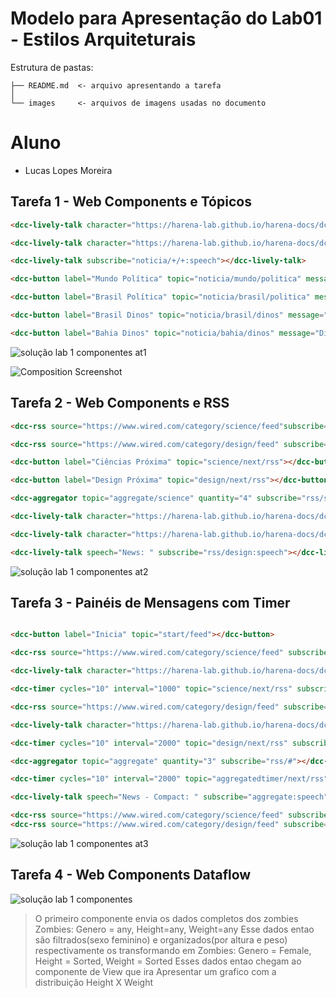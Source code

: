 # Modelo para Apresentação do Lab01 - Estilos Arquiteturais

Estrutura de pastas:

~~~
├── README.md  <- arquivo apresentando a tarefa
│
└── images     <- arquivos de imagens usadas no documento
~~~

# Aluno
* Lucas Lopes Moreira

## Tarefa 1 - Web Components e Tópicos

~~~html
<dcc-lively-talk character="https://harena-lab.github.io/harena-docs/dccs/tutorial/images/doctor.png" subscribe="noticia/+/politica:speech"></dcc-lively-talk>

<dcc-lively-talk character="https://harena-lab.github.io/harena-docs/dccs/tutorial/images/nurse.png" subscribe="+/brasil/#:speech"></dcc-lively-talk>

<dcc-lively-talk subscribe="noticia/+/+:speech"></dcc-lively-talk>

<dcc-button label="Mundo Política" topic="noticia/mundo/politica" message="Guerra Economica"></dcc-button>

<dcc-button label="Brasil Política" topic="noticia/brasil/politica" message="Eleiçoes 2022"></dcc-button>

<dcc-button label="Brasil Dinos" topic="noticia/brasil/dinos" message="Museu de Dinossauros Brasileiros"></dcc-button>

<dcc-button label="Bahia Dinos" topic="noticia/bahia/dinos" message="Dinossauro do Acaraje faz sucesso"></dcc-button>
~~~

![solução lab 1 componentes at1](https://user-images.githubusercontent.com/92058020/183501078-f6b57927-87e9-480f-a51d-b5fea4dee1e6.PNG)

![Composition Screenshot](images/dcc-composition.png)

## Tarefa 2 - Web Components e RSS

~~~html
<dcc-rss source="https://www.wired.com/category/science/feed"subscribe="science/next/rss:next" topic="rss/science"></dcc-rss>

<dcc-rss source="https://www.wired.com/category/design/feed" subscribe="design/next/rss:next" topic="rss/design"></dcc-rss>

<dcc-button label="Ciências Próxima" topic="science/next/rss"></dcc-button>

<dcc-button label="Design Próxima" topic="design/next/rss"></dcc-button>

<dcc-aggregator topic="aggregate/science" quantity="4" subscribe="rss/science"></dcc-aggregator>

<dcc-lively-talk character="https://harena-lab.github.io/harena-docs/dccs/tutorial/images/doctor.png" speech="News - Compact: " subscribe="aggregate/science:speech"></dcc-lively-talk>

<dcc-lively-talk character="https://harena-lab.github.io/harena-docs/dccs/tutorial/images/nurse.png" speech="News: " subscribe="rss/science:speech"></dcc-lively-talk>

<dcc-lively-talk speech="News: " subscribe="rss/design:speech"></dcc-lively-talk>

~~~

![solução lab 1 componentes at2](https://user-images.githubusercontent.com/92058020/183501101-5c5823ef-be60-4a0a-ad8e-0dd638ca1021.PNG)


## Tarefa 3 - Painéis de Mensagens com Timer
~~~html

<dcc-button label="Inicia" topic="start/feed"></dcc-button>

<dcc-rss source="https://www.wired.com/category/science/feed" subscribe="science/next/rss:next" topic="rss/science"></dcc-rss>

<dcc-lively-talk character="https://harena-lab.github.io/harena-docs/dccs/tutorial/images/doctor.png" speech="News: " subscribe="rss/science:speech"></dcc-lively-talk>

<dcc-timer cycles="10" interval="1000" topic="science/next/rss" subscribe="start/feed:start"></dcc-timer>

<dcc-rss source="https://www.wired.com/category/design/feed" subscribe="design/next/rss:next" topic="rss/design"></dcc-rss>

<dcc-lively-talk character="https://harena-lab.github.io/harena-docs/dccs/tutorial/images/nurse.png" speech="News: " subscribe="rss/design:speech"></dcc-lively-talk>

<dcc-timer cycles="10" interval="2000" topic="design/next/rss" subscribe="start/feed:start"></dcc-timer>

<dcc-aggregator topic="aggregate" quantity="3" subscribe="rss/#"></dcc-aggregator>

<dcc-timer cycles="10" interval="2000" topic="aggregatedtimer/next/rss" subscribe="start/feed:start"></dcc-timer>

<dcc-lively-talk speech="News - Compact: " subscribe="aggregate:speech"></dcc-lively-talk>

<dcc-rss source="https://www.wired.com/category/science/feed" subscribe="aggregatedtimer/next/rss:next" topic="rss/science"></dcc-rss>
<dcc-rss source="https://www.wired.com/category/design/feed" subscribe="aggregatedtimer/next/rss:next" topic="rss/design"></dcc-rss>

~~~

![solução lab 1 componentes at3](https://user-images.githubusercontent.com/92058020/183501125-a4d8e713-8b30-43fe-8fd1-3234af31d05c.PNG)


## Tarefa 4 - Web Components Dataflow
![solução lab 1 componentes](https://user-images.githubusercontent.com/92058020/183490847-9383082c-a3ac-4fdd-8337-5b7c4a137528.PNG)

> O primeiro componente envia os dados completos dos zombies
> Zombies: Genero = any, Height=any, Weight=any
> Esse dados entao são filtrados(sexo feminino) e organizados(por altura e peso) respectivamente os transformando em
> Zombies: Genero = Female, Height = Sorted, Weight = Sorted
> Esses dados entao chegam ao componente de View que ira Apresentar um grafico com a distribuição Height X Weight   

